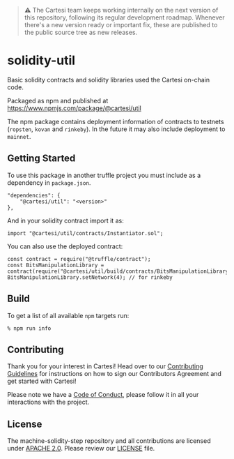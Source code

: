 > :warning: The Cartesi team keeps working internally on the next version of this repository, following its regular development roadmap. Whenever there's a new version ready or important fix, these are published to the public source tree as new releases.

# solidity-util

Basic solidity contracts and solidity libraries used the Cartesi on-chain code.

Packaged as npm and published at https://www.npmjs.com/package/@cartesi/util

The npm package contains deployment information of contracts to testnets (`ropsten`, `kovan` and `rinkeby`).
In the future it may also include deployment to `mainnet`.

## Getting Started

To use this package in another truffle project you must include as a dependency in `package.json`.

    "dependencies": {
        "@cartesi/util": "<version>"
    },

And in your solidity contract import it as:

    import "@cartesi/util/contracts/Instantiator.sol";

You can also use the deployed contract:

    const contract = require("@truffle/contract");
    const BitsManipulationLibrary = contract(require("@cartesi/util/build/contracts/BitsManipulationLibrary.json"));
    BitsManipulationLibrary.setNetwork(4); // for rinkeby

## Build

To get a list of all available `npm` targets run:

```shell
% npm run info
```

## Contributing

Thank you for your interest in Cartesi! Head over to our [Contributing Guidelines](CONTRIBUTING.md) for instructions on how to sign our Contributors Agreement and get started with Cartesi!

Please note we have a [Code of Conduct](CODE_OF_CONDUCT.md), please follow it in all your interactions with the project.

## License
The machine-solidity-step repository and all contributions are licensed under
[APACHE 2.0](https://www.apache.org/licenses/LICENSE-2.0). Please review our [LICENSE](LICENSE) file.
